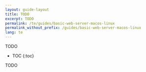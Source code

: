 ```yaml
---
layout: guide-layout
title: TODO
excerpt: TODO
permalink: /te/guides/basic-web-server-macos-linux
permalink_without_prefix: /guides/basic-web-server-macos-linux
lang: te
---
```


TODO

* TOC
{:toc}

TODO

